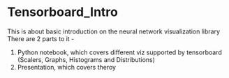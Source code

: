 # Tensorboard_Intro
This is about basic introduction on the neural network visualization library
There are  2 parts to it - 
1. Python notebook, which covers different viz supported by tensorboard (Scalers, Graphs, Histograms and Distributions)
2. Presentation, which covers theroy
